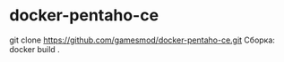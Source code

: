 # docker-pentaho-ce
git clone https://github.com/gamesmod/docker-pentaho-ce.git
Сборка:
docker build .
